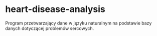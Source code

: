 # heart-disease-analysis
Program przetwarzający dane w języku naturalnym na podstawie bazy danych dotyczącej problemów sercowych.
